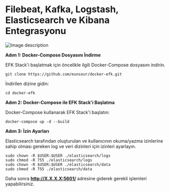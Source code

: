 # Filebeat, Kafka, Logstash, Elasticsearch ve Kibana Entegrasyonu


![Image description](https://dev-to-uploads.s3.amazonaws.com/uploads/articles/2nezsds8ewwazt74gh8v.png)


**Adım 1: Docker-Compose Dosyasını İndirme**

EFK Stack'i başlatmak için öncelikle ilgili Docker-Compose dosyasını indirin.


```
git clone https://github.com/eunsour/docker-efk.git
```

İndirilen dizine gidin:

```
cd docker-efk
```
**Adım 2: Docker-Compose ile EFK Stack'i Başlatma**

Docker-Compose kullanarak EFK Stack'i başlatın:

```
docker-compose up -d --build
```

**Adım 3: İzin Ayarları**

Elasticsearch tarafından oluşturulan ve kullanıcının okuma/yazma izinlerine sahip olması gereken log ve veri dizinleri için izinleri ayarlayın.


```
sudo chown -R $USER:$USER ./elasticsearch/logs
sudo chmod -R 755 ./elasticsearch/logs
sudo chown -R $USER:$USER ./elasticsearch/data
sudo chmod -R 755 ./elasticsearch/data
```
 
Daha sonra **http://X.X.X.X:5601/** adresine giderek gerekli işlemleri yapabilirsiniz.
